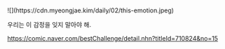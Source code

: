 #

<p class="no-indent">![](https://cdn.myeongjae.kim/daily/02/this-emotion.jpeg)</p>

우리는 이 감정을 잊지 말아야 해.

<https://comic.naver.com/bestChallenge/detail.nhn?titleId=710824&no=15>